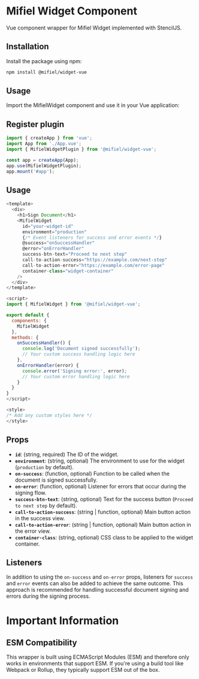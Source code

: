 # Mifiel Widget Component

Vue component wrapper for Mifiel Widget implemented with StencilJS.

## Installation

Install the package using npm:

```bash
npm install @mifiel/widget-vue
```

## Usage

Import the MifielWidget component and use it in your Vue application:

## Register plugin

```javascript
import { createApp } from 'vue';
import App from './App.vue';
import { MifielWidgetPlugin } from '@mifiel/widget-vue';

const app = createApp(App);
app.use(MifielWidgetPlugin);
app.mount('#app');
```

##  Usage
```javascript
<template>
  <div>
    <h1>Sign Document</h1>
    <MifielWidget
      id="your-widget-id"
      environment="production"
      {/* Event listeners for success and error events */}
      @success="onSuccessHandler"
      @error="onErrorHandler"
      success-btn-text="Proceed to next step"
      call-to-action-success="https://example.com/next-step"
      call-to-action-error="https://example.com/error-page"
      container-class="widget-container"
    />
  </div>
</template>

<script>
import { MifielWidget } from '@mifiel/widget-vue';

export default {
  components: {
    MifielWidget
  },
  methods: {
    onSuccessHandler() {
      console.log('Document signed successfully');
      // Your custom success handling logic here
    },
    onErrorHandler(error) {
      console.error('Signing error:', error);
      // Your custom error handling logic here
    }
  }
}
</script>

<style>
/* Add any custom styles here */
</style>
```

## Props

- **`id`**: (string, required) The ID of the widget.
- **`environment`**: (string, optional) The environment to use for the widget (`production` by default).
- **`on-success`**: (function, optional) Function to be called when the document is signed successfully.
- **`on-error`**: (function, optional) Listener for errors that occur during the signing flow.
- **`success-btn-text`**: (string, optional) Text for the success button (`Proceed to next step` by default).
- **`call-to-action-success`**: (string | function, optional) Main button action in the success view.
- **`call-to-action-error`**: (string | function, optional) Main button action in the error view.
- **`container-class`**: (string, optional) CSS class to be applied to the widget container.

## Listeners

In addition to using the `on-success` and `on-error` props, listeners for `success` and `error` events can also be added to achieve the same outcome. This approach is recommended for handling successful document signing and errors during the signing process.


# Important Information

## ESM Compatibility

This wrapper is built using ECMAScript Modules (ESM) and therefore only works in environments that support ESM. If you're using a build tool like Webpack or Rollup, they typically support ESM out of the box.